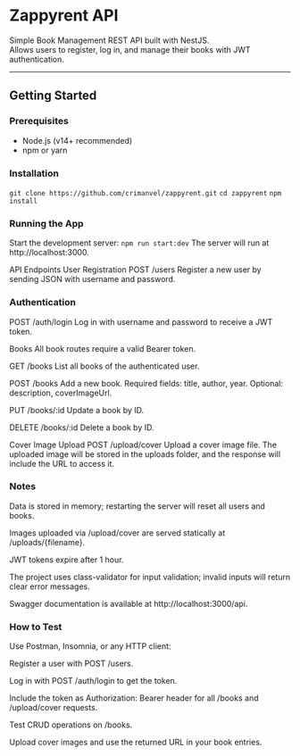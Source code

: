 # Zappyrent API

Simple Book Management REST API built with NestJS.  
Allows users to register, log in, and manage their books with JWT authentication.

---

## Getting Started

### Prerequisites

- Node.js (v14+ recommended)  
- npm or yarn

### Installation

``
git clone https://github.com/crimanvel/zappyrent.git
``
``
cd zappyrent
``
``
npm install
``
### Running the App
Start the development server:
``
npm run start:dev
``
The server will run at http://localhost:3000.

API Endpoints
User Registration
POST /users
Register a new user by sending JSON with username and password.

### Authentication
POST /auth/login
Log in with username and password to receive a JWT token.

Books
All book routes require a valid Bearer token.

GET /books
List all books of the authenticated user.

POST /books
Add a new book. Required fields: title, author, year. Optional: description, coverImageUrl.

PUT /books/:id
Update a book by ID.

DELETE /books/:id
Delete a book by ID.

Cover Image Upload
POST /upload/cover
Upload a cover image file. The uploaded image will be stored in the uploads folder, and the response will include the URL to access it.

### Notes
Data is stored in memory; restarting the server will reset all users and books.

Images uploaded via /upload/cover are served statically at /uploads/{filename}.

JWT tokens expire after 1 hour.

The project uses class-validator for input validation; invalid inputs will return clear error messages.

Swagger documentation is available at http://localhost:3000/api.

### How to Test
Use Postman, Insomnia, or any HTTP client:

Register a user with POST /users.

Log in with POST /auth/login to get the token.

Include the token as Authorization: Bearer <token> header for all /books and /upload/cover requests.

Test CRUD operations on /books.

Upload cover images and use the returned URL in your book entries.
